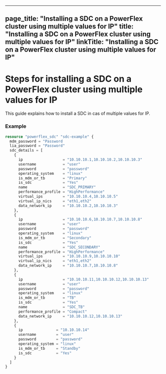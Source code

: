 

---
page_title: "Installing a SDC on a PowerFlex cluster using multiple values for IP"
title: "Installing a SDC on a PowerFlex cluster using multiple values for IP"
linkTitle: "Installing a SDC on a PowerFlex cluster using multiple values for IP"
---

<!--
Copyright (c) 2024 Dell Inc., or its subsidiaries. All Rights Reserved.

Licensed under the Mozilla Public License Version 2.0 (the "License");
you may not use this file except in compliance with the License.
You may obtain a copy of the License at

    http://mozilla.org/MPL/2.0/


Unless required by applicable law or agreed to in writing, software
distributed under the License is distributed on an "AS IS" BASIS,
WITHOUT WARRANTIES OR CONDITIONS OF ANY KIND, either express or implied.
See the License for the specific language governing permissions and
limitations under the License.
-->

# Steps for installing a SDC on a PowerFlex cluster using multiple values for IP

This guide explains how to install a SDC in cas of multiple values for IP.

### Example

```terraform
resource "powerflex_sdc" "sdc-example" {
  mdm_password = "Password
  lia_password = "Password"
  sdc_details = [
    {
      ip                  = "10.10.10.1,10.10.10.2,10.10.10.3" 
      username            = "user"
      password            = "password"
      operating_system    = "linux"
      is_mdm_or_tb        = "Primary"
      is_sdc              = "Yes"
      name                = "SDC_PRIMARY"
      performance_profile = "HighPerformance"
      virtual_ips         = "10.10.10.4,10.10.10.5"
      virtual_ip_nics     = "eth1,eth2"
      data_network_ip     = "10.10.10.2,10.10.10.3"
    },
    {
      ip                  = "10.10.10.6,10.10.10.7,10.10.10.8" 
      username            = "user"
      password            = "password"
      operating_system    = "linux"
      is_mdm_or_tb        = "Secondary"
      is_sdc              = "Yes"
      name                = "SDC_SECONDARY"
      performance_profile = "HighPerformance"
      virtual_ips         = "10.10.10.9,10.10.10.10"
      virtual_ip_nics     = "eth1,eth2"
      data_network_ip     = "10.10.10.7,10.10.10.8"
    },
    {
      ip                  = "10.10.10.11,10.10.10.12,10.10.10.13" 
      username            = "user"
      password            = "password"
      operating_system    = "linux"
      is_mdm_or_tb        = "TB"
      is_sdc              = "Yes"
      name                = "SDC_TB"
      performance_profile = "Compact"
      data_network_ip     = "10.10.10.12,10.10.10.13"
    },
    {
      ip               = "10.10.10.14"
      username         = "user"
      password         = "password"
      operating_system = "linux"
      is_mdm_or_tb     = "Standby"
      is_sdc           = "Yes"
    }
  ]
}

```


